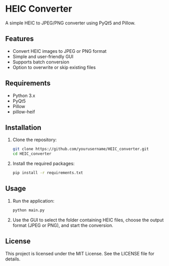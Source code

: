 # HEIC Converter

A simple HEIC to JPEG/PNG converter using PyQt5 and Pillow.

## Features

- Convert HEIC images to JPEG or PNG format
- Simple and user-friendly GUI
- Supports batch conversion
- Option to overwrite or skip existing files

## Requirements

- Python 3.x
- PyQt5
- Pillow
- pillow-heif

## Installation

1. Clone the repository:
    ```bash
    git clone https://github.com/yourusername/HEIC_converter.git
    cd HEIC_converter
    ```

2. Install the required packages:
    ```bash
    pip install -r requirements.txt
    ```

## Usage

1. Run the application:
    ```bash
    python main.py
    ```

2. Use the GUI to select the folder containing HEIC files, choose the output format (JPEG or PNG), and start the conversion.

## License

This project is licensed under the MIT License. See the LICENSE file for details.
